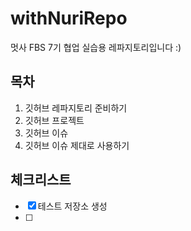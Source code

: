 # withNuriRepo
멋사 FBS 7기 협업 실습용 레파지토리입니다 :)

## 목차
1. 깃허브 레파지토리 준비하기
3. 깃허브 프로젝트
4. 깃허브 이슈
5. 깃허브 이슈 제대로 사용하기

## 체크리스트
- [x] 테스트 저장소 생성
- [ ] 
